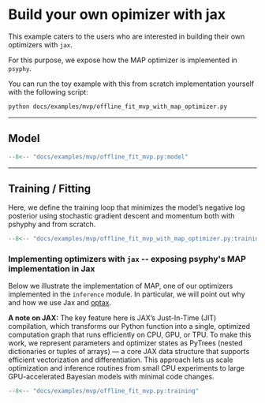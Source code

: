 # Build your own opimizer with jax

This example caters to the users who are interested in building their own optimizers with `jax`.

For this purpose, we expose how the MAP optimizer is implemented in `psyphy`.

You can run the toy example with this from scratch implementation yourself with the following script:
```bash
python docs/examples/mvp/offline_fit_mvp_with_map_optimizer.py
```

---

## Model
```python title="Model"
--8<-- "docs/examples/mvp/offline_fit_mvp.py:model"
```

---

## Training / Fitting
Here, we define the training loop that minimizes the model’s negative log posterior using stochastic gradient descent and momentum both with pshyphy and from scratch.


```python title="Fitting with psyphy"
--8<-- "docs/examples/mvp/offline_fit_mvp_with_map_optimizer.py:training"
```

### Implementing optimizers with `jax` --  exposing psyphy's MAP implementation in Jax
Below we illustrate the implementation of MAP, one of our optimizers implemented
in the `inference` module.
In particular, we will point out why and how we use Jax and [optax](https://optax.readthedocs.io/en/latest/).

**A note on JAX:**
The key feature here is JAX’s Just-In-Time (JIT) compilation, which transforms our Python function into a single, optimized computation graph that runs efficiently on CPU, GPU, or TPU.
To make this work, we represent parameters and optimizer states as PyTrees (nested dictionaries or tuples of arrays) — a core JAX data structure that supports efficient vectorization and differentiation.
This approach lets us scale optimization and inference routines from small CPU experiments to large GPU-accelerated Bayesian models with minimal code changes.

```python title="From scratch: training loop exposing psyphy's MAP implementation in Jax"
--8<-- "docs/examples/mvp/offline_fit_mvp.py:training"
```


<!--
Show code above but don't execute and include generated plots.

- How to format code blocks: https://squidfunk.github.io/mkdocs-material/reference/code-blocks/#usage
- Options for including code from a separate file: https://facelessuser.github.io/pymdown-extensions/extensions/snippets/#snippets-notation
- Options for executing code in blocks: https://pawamoy.github.io/markdown-exec/usage/#render-the-source-code-as-well
- Options for displaying plots: https://pawamoy.github.io/markdown-exec/gallery/#with-matplotlib
- Options for sharing variables between code blocks etc.: https://pawamoy.github.io/markdown-exec/usage
-->
